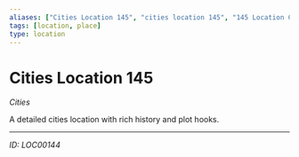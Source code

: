 ```yaml
---
aliases: ["Cities Location 145", "cities location 145", "145 Location Cities"]
tags: [location, place]
type: location
---
```


# Cities Location 145

*Cities*

A detailed cities location with rich history and plot hooks.

---
*ID: LOC00144*